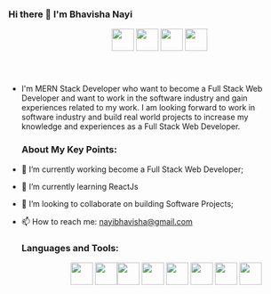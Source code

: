 ### Hi there 👋 I'm Bhavisha Nayi

<Header className="header">
  <div className="logo" />
  <Menu
    theme="dark"
    mode="horizontal"
    defaultSelectedKeys={['11']}
    style={{ lineHeight: '64px' }}
  >
    <Menu.Group> <!-- "align=left" is implied -->
      <Menu.Item key="10"><a href="https://www.linkedin.com/in/bhavisha-nayi-2b683a211/" ><img src="https://user-images.githubusercontent.com/96948878/162975338-3401c380-96fe-43dd-926b-1b401066b7cb.svg" width="40" height="40"></a></Menu.Item>
      <Menu.Item key="12"><a href="https://www.instagram.com/bhavi__281/" ><img src="https://tse3.mm.bing.net/th?id=OIP.7SiksC9ocAIlr7HllOtJfwHaHa&pid=Api&P=0&w=162&h=162" width="40" height="40"></a></Menu.Item>
      <Menu.Item key="14"><a href="https://leetcode.com/nayibhavisha/" ><img src="https://tse3.mm.bing.net/th?id=OIP.ctLg30IjZeZRQU7v7nm0KwHaHa&pid=Api&P=0&w=162&h=162" width="40" height="40"></a></Menu.Item>
      <Menu.Item key="16">
        <a href="https://marvelous-stroopwafel-c4b380.netlify.app/" ><img src="https://tse2.mm.bing.net/th?id=OIP.kPhEz79oc1MCC4KGyDHiFgHaHa&pid=Api&P=0&w=162&h=162" width="40" height="40"></a>
       </Menu.Group>
  </Menu>
</Header>
  
- I'm MERN Stack Developer who want to become a Full Stack Web Developer and want to work in the software industry and gain experiences related to my work. I am looking forward to work in software industry and build real world projects to increase my knowledge and experiences as a Full Stack Web Developer.


  <h3>About My Key Points:</h3>

- 🔭 I’m currently working become a Full Stack Web Developer;
- 🌱 I’m currently learning ReactJs
- 👯 I’m looking to collaborate on building Software Projects; 
- 📫 How to reach me: <a href="nayibhavisha@gmail.com">nayibhavisha@gmail.com</a>
  
  <h3>Languages and Tools:</h3>
  <Header className="header">
  <div className="logo" />
  <Menu
    theme="dark"
    mode="horizontal"
    defaultSelectedKeys={['11']}
    style={{ lineHeight: '64px' }}
  >
    <Menu.Group> <!-- "align=left" is implied -->
      <Menu.Item key="10"><img src="https://user-images.githubusercontent.com/96948878/163176300-6305114c-a737-46e7-ad64-16df8eb17933.svg" width="40" height="40"></Menu.Item>
      <Menu.Item key="12"><img src="https://user-images.githubusercontent.com/96948878/163176467-b82045e3-2936-4475-840a-795bfa3a466b.svg" width="40" height="40" ><img src="https://user-images.githubusercontent.com/96948878/163176526-9c6f00ab-9d1f-43a5-9641-1165f24fda24.svg" width="40" height="40" ></Menu.Item>
      <Menu.Item key="14"><img src="https://user-images.githubusercontent.com/96948878/163176621-01ddb463-2ceb-48b6-a5e2-6b8d93709ea0.svg" width="40" height="40" ></Menu.Item>
      <Menu.Item key="16"><img src="https://user-images.githubusercontent.com/96948878/163177388-81840843-67f3-4ace-9129-dfd6580f2fec.svg" width="40" height="40" ></Menu.Item>
      <Menu.Item key="18"><img src="https://user-images.githubusercontent.com/96948878/163177471-797686d0-7de9-4878-bfd3-5beccb42368d.svg" width="40" height="40" ></Menu.Item>
      <Menu.Item key="20"><img src="https://user-images.githubusercontent.com/96948878/163177580-10c7fed9-6a79-46e8-855b-72c616e747b3.svg" width="40" height="40" ></Menu.Item>
      <Menu.Item key="20"><img src="https://user-images.githubusercontent.com/96948878/163177658-a5547eeb-395d-4418-89cc-d916a89d54b3.svg" width="40" height="40" ></Menu.Item>

  </Menu>
</Header>

    


  
  
